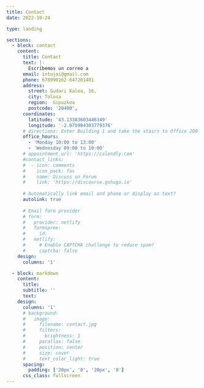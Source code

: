 ```yaml
---
title: Contact
date: 2022-10-24

type: landing

sections:
  - block: contact
    content:
      title: Contact
      text: |-
        Escríbemos un correo a 
      email: intujai@gmail.com 
      phone: 678990162-647201401
      address:
        street: Gudari Kalea, 16,
        city: Tolosa
        region:  Gipuzkoa
        postcode: '20400', 
      coordinates:
        latitude: '43.13383603446349'
        longitude: '-2.075984303779376'
      # directions: Enter Building 1 and take the stairs to Office 200 on Floor 2
      office_hours:
        - 'Monday 10:00 to 13:00'
        - 'Wednesday 09:00 to 10:00'
      # appointment_url: 'https://calendly.com'
      #contact_links:
      #  - icon: comments
      #    icon_pack: fas
      #    name: Discuss on Forum
      #    link: 'https://discourse.gohugo.io'
    
      # Automatically link email and phone or display as text?
      autolink: true
    
      # Email form provider
      # form:
      #   provider: netlify
      #   formspree:
      #     id:
      #   netlify:
      #     # Enable CAPTCHA challenge to reduce spam?
      #     captcha: false
    design:
      columns: '1'

  - block: markdown
    content:
      title:
      subtitle: ''
      text:
    design:
      columns: '1'
      # background:
      #   image: 
      #     filename: contact.jpg
      #     filters:
      #       brightness: 1
      #     parallax: false
      #     position: center
      #     size: cover
      #     text_color_light: true
      spacing:
        padding: ['20px', '0', '20px', '0']
      css_class: fullscreen
---
```

